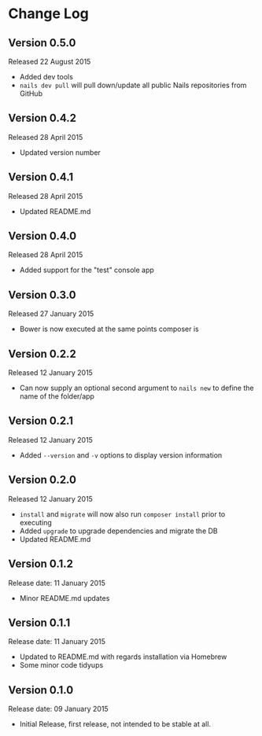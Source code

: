 # Change Log


## Version 0.5.0

Released 22 August 2015

- Added dev tools
- `nails dev pull` will pull down/update all public Nails repositories from GitHub


## Version 0.4.2

Released 28 April 2015

- Updated version number


## Version 0.4.1

Released 28 April 2015

- Updated README.md


## Version 0.4.0

Released 28 April 2015

- Added support for the "test" console app


## Version 0.3.0

Released 27 January 2015

- Bower is now executed at the same points composer is


## Version 0.2.2

Released 12 January 2015

- Can now supply an optional second argument to `nails new` to define the name of the folder/app


## Version 0.2.1

Released 12 January 2015

- Added `--version` and `-v` options to display version information


## Version 0.2.0

Released 12 January 2015

- `install` and `migrate` will now also run `composer install` prior to executing
- Added `upgrade` to upgrade dependencies and migrate the DB
- Updated README.md


## Version 0.1.2

Release date: 11 January 2015

- Minor README.md updates


## Version 0.1.1

Release date: 11 January 2015

- Updated to README.md with regards installation via Homebrew
- Some minor code tidyups


## Version 0.1.0

Release date: 09 January 2015

- Initial Release, first release, not intended to be stable at all.